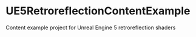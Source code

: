 # UE5RetroreflectionContentExample
Content example project for Unreal Engine 5 retroreflection shaders
